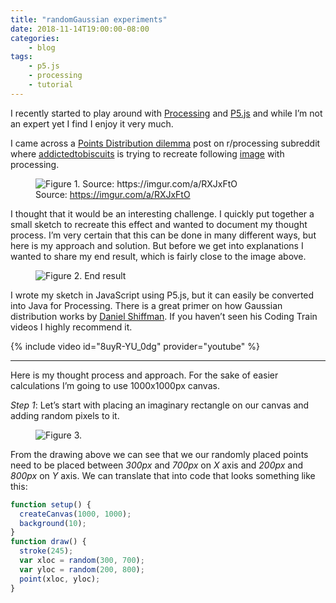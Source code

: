 ```yaml
---
title: "randomGaussian experiments"
date: 2018-11-14T19:00:00-08:00
categories:
    - blog
tags:
    - p5.js
    - processing
    - tutorial
---
```


I recently started to play around with [Processing](https://processing.org/) and [P5.js](https://p5js.org/) and while I’m not an expert yet I find I enjoy it very much.

I came across a [Points Distribution dilemma](https://www.reddit.com/r/processing/comments/9wutfp/point_distribution_dilemma/) post on r/processing subreddit where [addictedtobiscuits](https://www.reddit.com/user/addictedtobiscuits) is trying to recreate following [image](https://imgur.com/a/RXJxFtO) with processing.

<figure>
  <img src="{{ site.baseurl }}/assets/images/randomguassian-fig1.png" alt="Figure 1. Source: https://imgur.com/a/RXJxFtO">
  <figcaption>Source: <a href="https://imgur.com/a/RXJxFtO">https://imgur.com/a/RXJxFtO</a></figcaption>
</figure>

I thought that it would be an interesting challenge. I quickly put together a small sketch to recreate this effect and wanted to document my thought process. I’m very certain that this can be done in many different ways, but here is my approach and solution. But before we get into explanations I wanted to share my end result, which is fairly close to the image above.

<figure>
    <img src="{{ site.baseurl }}/assets/images/randomguassian-fig2.png" alt="Figure 2. End result">
</figure>

I wrote my sketch in JavaScript using P5.js, but it can easily be converted into Java for Processing. There is a great primer on how Gaussian distribution works by [Daniel Shiffman](https://shiffman.net/). If you haven’t seen his Coding Train videos I highly recommend it.

{% include video id="8uyR-YU_0dg" provider="youtube" %}

* * *

Here is my thought process and approach. For the sake of easier calculations I’m going to use 1000x1000px canvas.

*Step 1*: Let’s start with placing an imaginary rectangle on our canvas and adding random pixels to it.

<figure>
    <img src="{{ site.baseurl }}/assets/images/randomguassian-fig3.png" alt="Figure 3.">
</figure>

From the drawing above we can see that we our randomly placed points need to be placed between *300px* and *700px* on *X* axis and *200px* and *800px* on *Y* axis. We can translate that into code that looks something like this:

~~~javascript
function setup() {
  createCanvas(1000, 1000);
  background(10);
}
function draw() {
  stroke(245);
  var xloc = random(300, 700);
  var yloc = random(200, 800);
  point(xloc, yloc);
}
~~~
